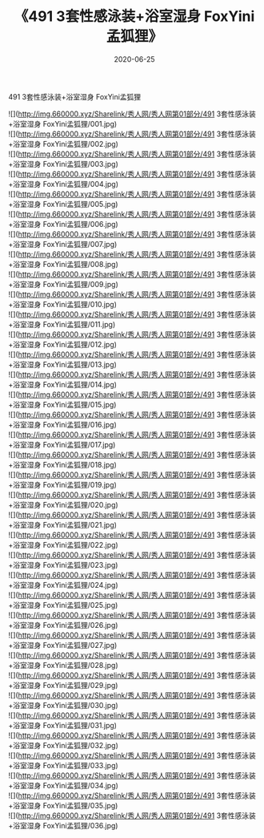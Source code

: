 ﻿---
layout: post
title:  《491 3套性感泳装+浴室湿身 FoxYini孟狐狸》
date:   2020-06-25
img: http://img.660000.xyz/Sharelink/秀人网/秀人网第01部分/491 3套性感泳装+浴室湿身 FoxYini孟狐狸/000.jpg
categories: [美女, 清纯, 唯美]
---

491 3套性感泳装+浴室湿身 FoxYini孟狐狸

  ![](http://img.660000.xyz/Sharelink/秀人网/秀人网第01部分/491 3套性感泳装+浴室湿身 FoxYini孟狐狸/001.jpg) <br> ![](http://img.660000.xyz/Sharelink/秀人网/秀人网第01部分/491 3套性感泳装+浴室湿身 FoxYini孟狐狸/002.jpg) <br> ![](http://img.660000.xyz/Sharelink/秀人网/秀人网第01部分/491 3套性感泳装+浴室湿身 FoxYini孟狐狸/003.jpg) <br> ![](http://img.660000.xyz/Sharelink/秀人网/秀人网第01部分/491 3套性感泳装+浴室湿身 FoxYini孟狐狸/004.jpg) <br> ![](http://img.660000.xyz/Sharelink/秀人网/秀人网第01部分/491 3套性感泳装+浴室湿身 FoxYini孟狐狸/005.jpg) <br> ![](http://img.660000.xyz/Sharelink/秀人网/秀人网第01部分/491 3套性感泳装+浴室湿身 FoxYini孟狐狸/006.jpg) <br> ![](http://img.660000.xyz/Sharelink/秀人网/秀人网第01部分/491 3套性感泳装+浴室湿身 FoxYini孟狐狸/007.jpg) <br> ![](http://img.660000.xyz/Sharelink/秀人网/秀人网第01部分/491 3套性感泳装+浴室湿身 FoxYini孟狐狸/008.jpg) <br> ![](http://img.660000.xyz/Sharelink/秀人网/秀人网第01部分/491 3套性感泳装+浴室湿身 FoxYini孟狐狸/009.jpg) <br> ![](http://img.660000.xyz/Sharelink/秀人网/秀人网第01部分/491 3套性感泳装+浴室湿身 FoxYini孟狐狸/010.jpg) <br> ![](http://img.660000.xyz/Sharelink/秀人网/秀人网第01部分/491 3套性感泳装+浴室湿身 FoxYini孟狐狸/011.jpg) <br> ![](http://img.660000.xyz/Sharelink/秀人网/秀人网第01部分/491 3套性感泳装+浴室湿身 FoxYini孟狐狸/012.jpg) <br> ![](http://img.660000.xyz/Sharelink/秀人网/秀人网第01部分/491 3套性感泳装+浴室湿身 FoxYini孟狐狸/013.jpg) <br> ![](http://img.660000.xyz/Sharelink/秀人网/秀人网第01部分/491 3套性感泳装+浴室湿身 FoxYini孟狐狸/014.jpg) <br> ![](http://img.660000.xyz/Sharelink/秀人网/秀人网第01部分/491 3套性感泳装+浴室湿身 FoxYini孟狐狸/015.jpg) <br> ![](http://img.660000.xyz/Sharelink/秀人网/秀人网第01部分/491 3套性感泳装+浴室湿身 FoxYini孟狐狸/016.jpg) <br> ![](http://img.660000.xyz/Sharelink/秀人网/秀人网第01部分/491 3套性感泳装+浴室湿身 FoxYini孟狐狸/017.jpg) <br> ![](http://img.660000.xyz/Sharelink/秀人网/秀人网第01部分/491 3套性感泳装+浴室湿身 FoxYini孟狐狸/018.jpg) <br> ![](http://img.660000.xyz/Sharelink/秀人网/秀人网第01部分/491 3套性感泳装+浴室湿身 FoxYini孟狐狸/019.jpg) <br> ![](http://img.660000.xyz/Sharelink/秀人网/秀人网第01部分/491 3套性感泳装+浴室湿身 FoxYini孟狐狸/020.jpg) <br> ![](http://img.660000.xyz/Sharelink/秀人网/秀人网第01部分/491 3套性感泳装+浴室湿身 FoxYini孟狐狸/021.jpg) <br> ![](http://img.660000.xyz/Sharelink/秀人网/秀人网第01部分/491 3套性感泳装+浴室湿身 FoxYini孟狐狸/022.jpg) <br> ![](http://img.660000.xyz/Sharelink/秀人网/秀人网第01部分/491 3套性感泳装+浴室湿身 FoxYini孟狐狸/023.jpg) <br> ![](http://img.660000.xyz/Sharelink/秀人网/秀人网第01部分/491 3套性感泳装+浴室湿身 FoxYini孟狐狸/024.jpg) <br> ![](http://img.660000.xyz/Sharelink/秀人网/秀人网第01部分/491 3套性感泳装+浴室湿身 FoxYini孟狐狸/025.jpg) <br> ![](http://img.660000.xyz/Sharelink/秀人网/秀人网第01部分/491 3套性感泳装+浴室湿身 FoxYini孟狐狸/026.jpg) <br> ![](http://img.660000.xyz/Sharelink/秀人网/秀人网第01部分/491 3套性感泳装+浴室湿身 FoxYini孟狐狸/027.jpg) <br> ![](http://img.660000.xyz/Sharelink/秀人网/秀人网第01部分/491 3套性感泳装+浴室湿身 FoxYini孟狐狸/028.jpg) <br> ![](http://img.660000.xyz/Sharelink/秀人网/秀人网第01部分/491 3套性感泳装+浴室湿身 FoxYini孟狐狸/029.jpg) <br> ![](http://img.660000.xyz/Sharelink/秀人网/秀人网第01部分/491 3套性感泳装+浴室湿身 FoxYini孟狐狸/030.jpg) <br> ![](http://img.660000.xyz/Sharelink/秀人网/秀人网第01部分/491 3套性感泳装+浴室湿身 FoxYini孟狐狸/031.jpg) <br> ![](http://img.660000.xyz/Sharelink/秀人网/秀人网第01部分/491 3套性感泳装+浴室湿身 FoxYini孟狐狸/032.jpg) <br> ![](http://img.660000.xyz/Sharelink/秀人网/秀人网第01部分/491 3套性感泳装+浴室湿身 FoxYini孟狐狸/033.jpg) <br> ![](http://img.660000.xyz/Sharelink/秀人网/秀人网第01部分/491 3套性感泳装+浴室湿身 FoxYini孟狐狸/034.jpg) <br> ![](http://img.660000.xyz/Sharelink/秀人网/秀人网第01部分/491 3套性感泳装+浴室湿身 FoxYini孟狐狸/035.jpg) <br> ![](http://img.660000.xyz/Sharelink/秀人网/秀人网第01部分/491 3套性感泳装+浴室湿身 FoxYini孟狐狸/036.jpg) <br>